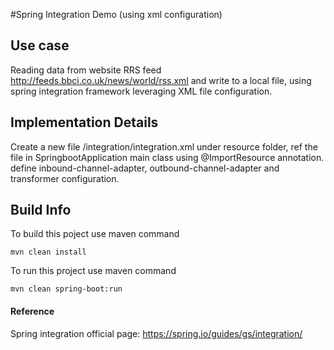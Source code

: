 #Spring Integration Demo (using xml configuration)

## Use case 
Reading data from website RRS feed http://feeds.bbci.co.uk/news/world/rss.xml and write to a local file, using spring integration framework leveraging XML file configuration.

## Implementation Details 
Create a new file /integration/integration.xml under resource folder, ref the file in SpringbootApplication main class using @ImportResource annotation. define inbound-channel-adapter, outbound-channel-adapter and transformer configuration.  



## Build Info

To build this poject use maven command 
```shell
mvn clean install
```
To run this project use maven command 
```shell
mvn clean spring-boot:run
```


#### Reference 
Spring integration official page: https://spring.io/guides/gs/integration/